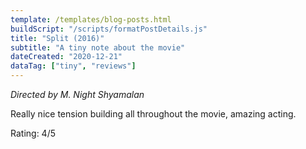 ```yaml
---
template: /templates/blog-posts.html
buildScript: "/scripts/formatPostDetails.js"
title: "Split (2016)"
subtitle: "A tiny note about the movie"
dateCreated: "2020-12-21"
dataTag: ["tiny", "reviews"]
---
```


_Directed by M. Night Shyamalan_

Really nice tension building all throughout the movie, amazing acting.

Rating: 4/5
